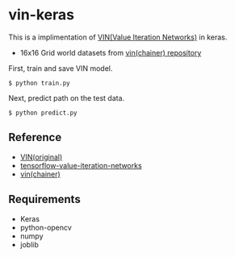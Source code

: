 # vin-keras

This is a implimentation of [VIN(Value Iteration Networks)](https://arxiv.org/abs/1602.02867) in keras.

* 16x16 Grid world datasets from [vin(chainer) repository](https://github.com/peisuke/vin)

First, train and save VIN model.

    $ python train.py

Next, predict path on the test data.

    $ python predict.py

## Reference
* [VIN(original)](https://github.com/avivt/VIN)
* [tensorflow-value-iteration-networks](https://github.com/TheAbhiKumar/tensorflow-value-iteration-networks)
* [vin(chainer)](https://github.com/peisuke/vin)

## Requirements
* Keras
* python-opencv
* numpy
* joblib